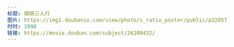 ```yaml
---
标题: 锵锵三人行
图片: https://img1.doubanio.com/view/photo/s_ratio_poster/public/p2205739118.jpg
时时: 1998
链接: https://movie.douban.com/subject/26100432/
---
```

